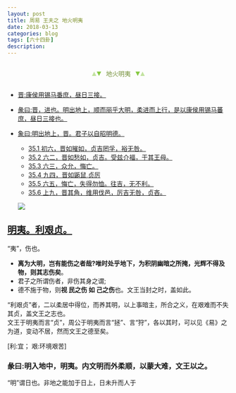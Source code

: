 ```yaml
---
layout: post
title: 周易 王夫之 地火明夷
date: 2018-03-13
categories: blog
tags: [六十四卦]
description: 
---
```


<span id = "jump"></span>


<section style="margin: 0px auto; text-align: center;">
    <section class="xhr" style="width: 0px; height: 0px; border-left: 5px solid transparent; border-right: 5px solid transparent; border-bottom: 10px solid rgb(135, 201, 67); display: inline-block; opacity: 0.5; border-top-color: rgb(135, 201, 67);"></section>
    <section class="xhr" style="width: 0px; height: 0px; border-left: 5px solid transparent; border-right: 5px solid transparent; border-top: 10px solid rgb(135, 201, 67); display: inline-block; margin-left: -3px; border-bottom-color: rgb(135, 201, 67);"></section>
    <section style="
margin-left: 0.5em;
display: inline-block;">
        <p>
            <span style="color: rgb(118, 146, 60);">地火明夷</span>
        </p>
    </section>
    <section class="xhr" style="margin-left: 0.5em; width: 0px; height: 0px; border-left: 5px solid transparent; border-right: 5px solid transparent; border-top: 10px solid rgb(135, 201, 67); display: inline-block; border-bottom-color: rgb(135, 201, 67);"></section>
    <section class="xhr" style="width: 0px; height: 0px; border-left: 5px solid transparent; border-right: 5px solid transparent; border-bottom: 10px solid rgb(135, 201, 67); display: inline-block; opacity: 0.5; margin-left: -3px; border-top-color: rgb(135, 201, 67);"></section>
</section>

- [晋:康侯用锡马番庶，昼日三接。](#jump晋)
- [彖曰:晋，进也。明出地上，顺而丽乎大明，柔进而上行，是以康侯用锡马蕃庶，昼日三接也。](#jump彖曰:晋)
- [象曰:明出地上，晋。君子以自昭明德。](#jump象曰:明)
  - [35.1 初六，晋如摧如，贞吉罔孚，裕无咎。](#jump晋如摧如)
  - [35.2 六二，晋如愁如，贞吉。受兹介福，于其王母。](#jump晋如愁如)
  - [35.3 六三，众允，悔亡。](#jump众允)
  - [35.4 九四，晋如鼫鼠,贞厉](#jump晋如鼫鼠)
  - [35.5 六五，悔亡，失得勿恤。往吉，无不利。](#jump失得勿恤)
  - [35.6 上九，晋其角，维用伐邑，厉吉无咎，贞吝。](#jump晋其角)
  
  ![](http://www.guoyi360.com/uploads/allimg/130804/1-130P4122S5511.jpg)



<span id = "jump明夷"></span>
## [明夷。利艰贞。](#jump)
“夷”，伤也。
- **离为大明，岂有能伤之者哉?唯时处乎地下，为积阴幽暗之所掩，光辉不得及物，则其志伤矣**。
- 君子之所谓伤者，非伤其身之谓;
- 德不施于物，则**视 民之伤 如 己之伤**也。文王当封之时，盖如此。


“利艰贞”者，二以柔居中得位，而养其明，以上事暗主，所合之义，在艰难而不失其贞，盖文王之志也。<br>
文王于明夷而言“贞”，周公于明夷而言“拯”、言“狩”，各以其时，可以见《易》之为道，变动不居，然而文王之德至矣。

[利:宜； 艰:环境艰苦]

### 彖曰:明入地中，明夷。内文明而外柔顺，以蒙大难，文王以之。
“明”谓日也。非地之能加于日上，日未升而人于
  

